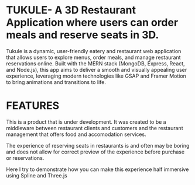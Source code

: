 # TUKULE- A 3D Restaurant Application where users can order meals and reserve seats in 3D.

Tukule is a dynamic, user-friendly eatery and restaurant web application that allows users to explore menus, order meals, and manage restaurant reservations online. Built with the MERN stack (MongoDB, Express, React, and Node.js), this app aims to deliver a smooth and visually appealing user experience, leveraging modern technologies like GSAP and Framer Motion to bring animations and transitions to life.

# FEATURES
This is a product that is under development. It was created to be a middleware between restaurant clients and customers and the restaurant management that offers food and accomodation services.

The experience of reserving seats in restaurants is and often may be boring and does not allow for correct preview of the experience before purchase or reservations.

Here I try to demonstrate how you can make this experience half immersive using Spline and Three.js
